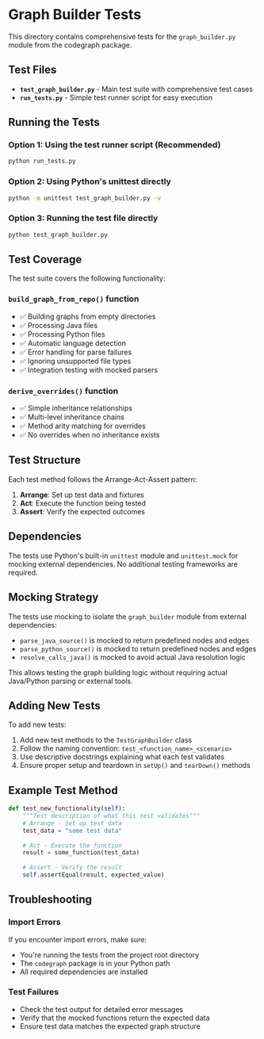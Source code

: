 # Graph Builder Tests

This directory contains comprehensive tests for the `graph_builder.py` module from the codegraph package.

## Test Files

- **`test_graph_builder.py`** - Main test suite with comprehensive test cases
- **`run_tests.py`** - Simple test runner script for easy execution

## Running the Tests

### Option 1: Using the test runner script (Recommended)
```bash
python run_tests.py
```

### Option 2: Using Python's unittest directly
```bash
python -m unittest test_graph_builder.py -v
```

### Option 3: Running the test file directly
```bash
python test_graph_builder.py
```

## Test Coverage

The test suite covers the following functionality:

### `build_graph_from_repo()` function
- ✅ Building graphs from empty directories
- ✅ Processing Java files
- ✅ Processing Python files
- ✅ Automatic language detection
- ✅ Error handling for parse failures
- ✅ Ignoring unsupported file types
- ✅ Integration testing with mocked parsers

### `derive_overrides()` function
- ✅ Simple inheritance relationships
- ✅ Multi-level inheritance chains
- ✅ Method arity matching for overrides
- ✅ No overrides when no inheritance exists

## Test Structure

Each test method follows the Arrange-Act-Assert pattern:
1. **Arrange**: Set up test data and fixtures
2. **Act**: Execute the function being tested
3. **Assert**: Verify the expected outcomes

## Dependencies

The tests use Python's built-in `unittest` module and `unittest.mock` for mocking external dependencies. No additional testing frameworks are required.

## Mocking Strategy

The tests use mocking to isolate the `graph_builder` module from external dependencies:
- `parse_java_source()` is mocked to return predefined nodes and edges
- `parse_python_source()` is mocked to return predefined nodes and edges
- `resolve_calls_java()` is mocked to avoid actual Java resolution logic

This allows testing the graph building logic without requiring actual Java/Python parsing or external tools.

## Adding New Tests

To add new tests:

1. Add new test methods to the `TestGraphBuilder` class
2. Follow the naming convention: `test_<function_name>_<scenario>`
3. Use descriptive docstrings explaining what each test validates
4. Ensure proper setup and teardown in `setUp()` and `tearDown()` methods

## Example Test Method

```python
def test_new_functionality(self):
    """Test description of what this test validates"""
    # Arrange - Set up test data
    test_data = "some test data"
    
    # Act - Execute the function
    result = some_function(test_data)
    
    # Assert - Verify the result
    self.assertEqual(result, expected_value)
```

## Troubleshooting

### Import Errors
If you encounter import errors, make sure:
- You're running the tests from the project root directory
- The `codegraph` package is in your Python path
- All required dependencies are installed

### Test Failures
- Check the test output for detailed error messages
- Verify that the mocked functions return the expected data
- Ensure test data matches the expected graph structure
